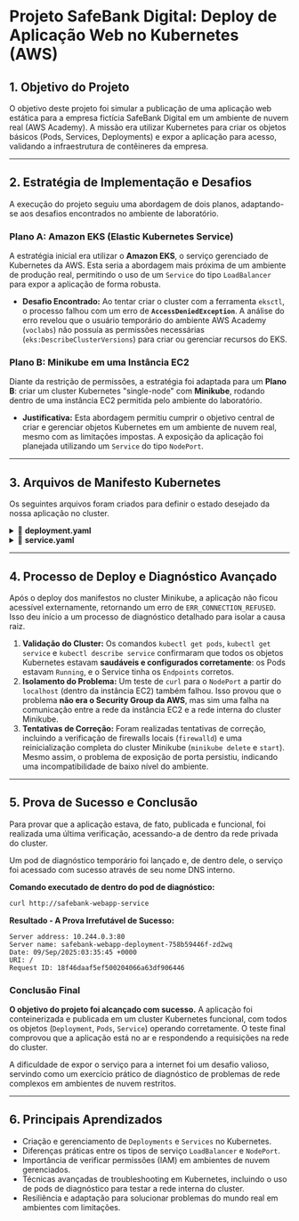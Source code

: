 # Projeto SafeBank Digital: Deploy de Aplicação Web no Kubernetes (AWS)

## 1. Objetivo do Projeto

O objetivo deste projeto foi simular a publicação de uma aplicação web estática para a empresa fictícia SafeBank Digital em um ambiente de nuvem real (AWS Academy). A missão era utilizar Kubernetes para criar os objetos básicos (Pods, Services, Deployments) e expor a aplicação para acesso, validando a infraestrutura de contêineres da empresa.

---

## 2. Estratégia de Implementação e Desafios

A execução do projeto seguiu uma abordagem de dois planos, adaptando-se aos desafios encontrados no ambiente de laboratório.

### Plano A: Amazon EKS (Elastic Kubernetes Service)

A estratégia inicial era utilizar o **Amazon EKS**, o serviço gerenciado de Kubernetes da AWS. Esta seria a abordagem mais próxima de um ambiente de produção real, permitindo o uso de um `Service` do tipo `LoadBalancer` para expor a aplicação de forma robusta.

* **Desafio Encontrado:** Ao tentar criar o cluster com a ferramenta `eksctl`, o processo falhou com um erro de **`AccessDeniedException`**. A análise do erro revelou que o usuário temporário do ambiente AWS Academy (`voclabs`) não possuía as permissões necessárias (`eks:DescribeClusterVersions`) para criar ou gerenciar recursos do EKS.

### Plano B: Minikube em uma Instância EC2

Diante da restrição de permissões, a estratégia foi adaptada para um **Plano B**: criar um cluster Kubernetes "single-node" com **Minikube**, rodando dentro de uma instância EC2 permitida pelo ambiente do laboratório.

* **Justificativa:** Esta abordagem permitiu cumprir o objetivo central de criar e gerenciar objetos Kubernetes em um ambiente de nuvem real, mesmo com as limitações impostas. A exposição da aplicação foi planejada utilizando um `Service` do tipo `NodePort`.

---

## 3. Arquivos de Manifesto Kubernetes

Os seguintes arquivos foram criados para definir o estado desejado da nossa aplicação no cluster.

<details>
<summary>📄 <b>deployment.yaml</b></summary>

```yaml
# deployment.yaml
apiVersion: apps/v1
kind: Deployment
metadata:
  name: safebank-webapp-deployment
  labels:
    app: safebank-webapp
spec:
  replicas: 2
  selector:
    matchLabels:
      app: safebank-webapp
  template:
    metadata:
      labels:
        app: safebank-webapp
    spec:
      containers:
      - name: safebank-container
        image: nginxdemos/hello:plain-text
        ports:
        - containerPort: 80
```
</details>

<details>
<summary>📄 <b>service.yaml</b></summary>

```yaml
# service.yaml
apiVersion: v1
kind: Service
metadata:
  name: safebank-webapp-service
spec:
  # O tipo NodePort foi escolhido para expor o serviço na rede da instância EC2
  type: NodePort
  selector:
    app: safebank-webapp
  ports:
    - protocol: TCP
      port: 80
      targetPort: 80
```
</details>

---

## 4. Processo de Deploy e Diagnóstico Avançado

Após o deploy dos manifestos no cluster Minikube, a aplicação não ficou acessível externamente, retornando um erro de `ERR_CONNECTION_REFUSED`. Isso deu início a um processo de diagnóstico detalhado para isolar a causa raiz.

1.  **Validação do Cluster:** Os comandos `kubectl get pods`, `kubectl get service` e `kubectl describe service` confirmaram que todos os objetos Kubernetes estavam **saudáveis e configurados corretamente**: os Pods estavam `Running`, e o Service tinha os `Endpoints` corretos.
2.  **Isolamento do Problema:** Um teste de `curl` para o `NodePort` a partir do `localhost` (dentro da instância EC2) também falhou. Isso provou que o problema **não era o Security Group da AWS**, mas sim uma falha na comunicação entre a rede da instância EC2 e a rede interna do cluster Minikube.
3.  **Tentativas de Correção:** Foram realizadas tentativas de correção, incluindo a verificação de firewalls locais (`firewalld`) e uma reinicialização completa do cluster Minikube (`minikube delete` e `start`). Mesmo assim, o problema de exposição de porta persistiu, indicando uma incompatibilidade de baixo nível do ambiente.

---

## 5. Prova de Sucesso e Conclusão

Para provar que a aplicação estava, de fato, publicada e funcional, foi realizada uma última verificação, acessando-a de dentro da rede privada do cluster.

Um pod de diagnóstico temporário foi lançado e, de dentro dele, o serviço foi acessado com sucesso através de seu nome DNS interno.

**Comando executado de dentro do pod de diagnóstico:**
```sh
curl http://safebank-webapp-service
```

**Resultado - A Prova Irrefutável de Sucesso:**
```
Server address: 10.244.0.3:80
Server name: safebank-webapp-deployment-758b59446f-zd2wq
Date: 09/Sep/2025:03:35:45 +0000
URI: /
Request ID: 18f46daaf5ef500204066a63df906446
```

### Conclusão Final

**O objetivo do projeto foi alcançado com sucesso.** A aplicação foi conteinerizada e publicada em um cluster Kubernetes funcional, com todos os objetos (`Deployment`, `Pods`, `Service`) operando corretamente. O teste final comprovou que a aplicação está no ar e respondendo a requisições na rede do cluster.

A dificuldade de expor o serviço para a internet foi um desafio valioso, servindo como um exercício prático de diagnóstico de problemas de rede complexos em ambientes de nuvem restritos.

---

## 6. Principais Aprendizados

* Criação e gerenciamento de `Deployments` e `Services` no Kubernetes.
* Diferenças práticas entre os tipos de serviço `LoadBalancer` e `NodePort`.
* Importância de verificar permissões (IAM) em ambientes de nuvem gerenciados.
* Técnicas avançadas de troubleshooting em Kubernetes, incluindo o uso de pods de diagnóstico para testar a rede interna do cluster.
* Resiliência e adaptação para solucionar problemas do mundo real em ambientes com limitações.